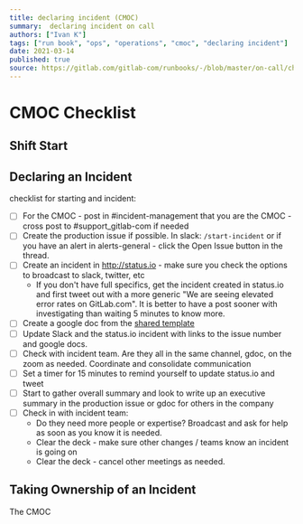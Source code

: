 ```yaml
---
title: declaring incident (CMOC)
summary:  declaring incident on call
authors: ["Ivan K"]
tags: ["run book", "ops", "operations", "cmoc", "declaring incident"]
date: 2021-03-14
published: true
source: https://gitlab.com/gitlab-com/runbooks/-/blob/master/on-call/checklists/cmoc.md
---
```


# CMOC Checklist

## Shift Start


## Declaring an Incident

checklist for starting and incident:

- [ ] For the CMOC - post in #incident-management that you are the CMOC - cross post to #support_gitlab-com if needed
- [ ] Create the production issue if possible.  In slack:  `/start-incident` or if you have an alert in alerts-general - click the Open Issue button in the thread.
- [ ] Create an incident in http://status.io - make sure you check the options to broadcast to slack, twitter, etc
  * If you don't have full specifics, get the incident created in status.io and first tweet out with a more generic "We are seeing elevated error rates on GitLab.com".  It is better to have a post sooner with investigating than waiting 5 minutes to know more.
- [ ] Create a google doc from the [shared template](https://docs.google.com/document/d/1NMZllwnK70-WLUn_9IiiyMWeXs-JKPEiq-lordxJAig/edit#)
- [ ] Update Slack and the status.io incident with links to the issue number and google docs.
- [ ] Check with incident team.  Are they all in the same channel, gdoc, on the zoom as needed.  Coordinate and consolidate communication
- [ ] Set a timer for 15 minutes to remind yourself to update status.io and tweet
- [ ] Start to gather overall summary and look to write up an executive summary in the production issue or gdoc for others in the company
- [ ] Check in with incident team:
  * Do they need more people or expertise? Broadcast and ask for help as soon as you know it is needed.
  * Clear the deck - make sure other changes / teams know an incident is going on
  * Clear the deck - cancel other meetings as needed.

## Taking Ownership of an Incident

The CMOC
